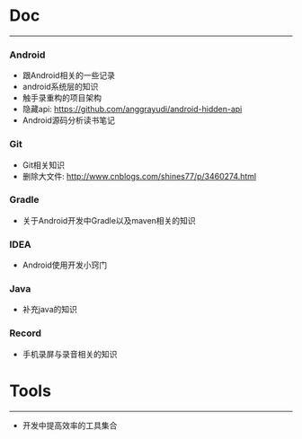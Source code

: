 # Doc
---
### Android
* 跟Android相关的一些记录
* android系统层的知识
* 触手录重构的项目架构
* 隐藏api: <https://github.com/anggrayudi/android-hidden-api>
* Android源码分析读书笔记

### Git
* Git相关知识
* 删除大文件: <http://www.cnblogs.com/shines77/p/3460274.html>

### Gradle

* 关于Android开发中Gradle以及maven相关的知识

### IDEA

* Android使用开发小窍门

### Java

* 补充java的知识

### Record

* 手机录屏与录音相关的知识  


# Tools
---
* 开发中提高效率的工具集合




